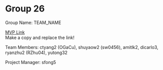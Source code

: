 # Group 26
Group Name: TEAM_NAME

[MVP Link](https://docs.google.com/document/d/18EPjTLzoQOJ014pHmyw4nauZRD0hDyJMiY-6fZBrSEE/edit?usp=sharing)  
Make a copy and replace the link!

Team Members: ctyang2 (OGaCu), shuyaow2 (sw0456), amitlk2, dicarlo3, ryanzhu2 (RZhu04), yutong32

Project Manager: sfong5
